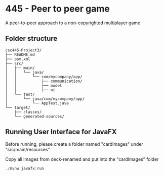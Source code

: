 # 445 - Peer to peer game 
A peer-to-peer approach to a non-copyrighted multiplayer game

## Folder structure

```
csc445-Project3/
├── README.md                
├── pom.xml               
├── src/
│   ├── main/
│   │   └── java/
│   │       └── com/mycompany/app/
│   │           ├── communication/
│   │           ├── model
│   │           ├── ui
│   └── test/
│       └── java/com/mycompany/app/
│           └── AppTest.java             
└── target/                               
    ├── classes/                        
    └── generated-sources/            

```

## Running User Interface for JavaFX
Before running, please create a folder named "cardImages" under "src/main/resources"

Copy all images from deck-renamed and put into the "cardImages" folder
```java
./mvnw javafx:run
```